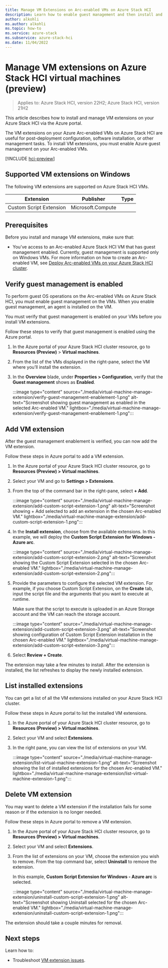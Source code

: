 ```yaml
---
title: Manage VM Extensions on Arc-enabled VMs on Azure Stack HCI
description: Learn how to enable guest management and then install and manage extensions on Azure Arc-enabled VMs running on Azure Stack HCI via Azure portal.
author: alkohli
ms.author: alkohli
ms.topic: how-to
ms.service: azure-stack
ms.subservice: azure-stack-hci
ms.date: 11/04/2022
---
```


# Manage VM extensions on Azure Stack HCI virtual machines (preview)

> Applies to: Azure Stack HCI, version 22H2; Azure Stack HCI, version 21H2

This article describes how to install and manage VM extensions on your Azure Stack HCI via the Azure portal.

The VM extensions on your Azure Arc-enabled VMs on Azure Stack HCI are useful for post-deployment configuration, software installation, or other management tasks. To install VM extensions, you must enable Azure guest management on your Arc-enabled VMs.


[!INCLUDE [hci-preview](../../includes/hci-preview.md)]


## Supported VM extensions on Windows

The following VM extensions are supported on Azure Stack HCI VMs. 

| Extension       | Publisher  | Type               |
|---------------------|--------------|------------|
| Custom Script Extension | Microsoft.Compute    ||


## Prerequisites

Before you install and manage VM extensions, make sure that:

- You’ve access to an Arc-enabled Azure Stack HCI VM that has guest management enabled. Currently, guest management is supported only on Windows VMs. For more information on how to create an Arc-enabled VM, see [Deploy Arc-enabled VMs on your Azure Stack HCI cluster](./manage-virtual-machines-in-azure-portal.md).

## Verify guest management is enabled

To perform guest OS operations on the Arc-enabled VMs on Azure Stack HCI, you must enable guest management on the VMs. When you enable guest management, an agent is installed on the VM.

You must verify that guest management is enabled on your VMs before you install VM extensions.


Follow these steps to verify that guest management is enabled using the Azure portal.

1. In the Azure portal of your Azure Stack HCI cluster resource, go to **Resources (Preview)** > **Virtual machines**.

1. From the list of the VMs displayed in the right-pane, select the VM where you’ll install the extension.

1. In the **Overview** blade, under **Properties > Configuration**, verify that the **Guest management** shows as **Enabled**.

   :::image type="content" source="./media/virtual-machine-manage-extension/verify-guest-management-enablement-1.png" alt-text="Screenshot showing guest management as enabled in the selected Arc-enabled VM." lightbox="./media/virtual-machine-manage-extension/verify-guest-management-enablement-1.png":::


## Add VM extension

After the guest management enablement is verified, you can now add the VM extension.

Follow these steps in Azure portal to add a VM extension.

1. In the Azure portal of your Azure Stack HCI cluster resource, go to **Resources (Preview) > Virtual machines**.

1. Select your VM and go to **Settings > Extensions**.
 
1. From the top of the command bar in the right-pane, select **+ Add**.

    :::image type="content" source="./media/virtual-machine-manage-extension/add-custom-script-extension-1.png" alt-text="Screenshot showing + Add selected to add an extension in the chosen Arc-enabled VM." lightbox="./media/virtual-machine-manage-extension/add-custom-script-extension-1.png":::

1. In the **Install extension**, choose from the available extensions. In this example, we will deploy the **Custom Script Extension for Windows - Azure arc**.

    :::image type="content" source="./media/virtual-machine-manage-extension/add-custom-script-extension-2.png" alt-text="Screenshot showing the Custom Script Extension selected in the chosen Arc-enabled VM." lightbox="./media/virtual-machine-manage-extension/add-custom-script-extension-2.png":::

1. Provide the parameters to configure the selected VM extension. 
    For example, if you choose Custom Script Extension, on the **Create** tab, input the script file and the arguments that you want to execute at runtime.

    Make sure that the script to execute is uploaded in an Azure Storage account and the VM can reach the storage account.

    :::image type="content" source="./media/virtual-machine-manage-extension/add-custom-script-extension-3.png" alt-text="Screenshot showing configuration of Custom Script Extension installation in the chosen Arc-enabled VM." lightbox="./media/virtual-machine-manage-extension/add-custom-script-extension-3.png":::

1. Select **Review + Create**.

The extension may take a few minutes to install. After the extension is installed, the list refreshes to display the newly installed extension.

## List installed extensions

You can get a list of all the VM extensions installed on your Azure Stack HCI cluster.

Follow these steps in Azure portal to list the installed VM extensions.

1. In the Azure portal of your Azure Stack HCI cluster resource, go to **Resources (Preview) > Virtual machines**.

1. Select your VM and select **Extensions**.
 
1. In the right pane, you can view the list of extensions on your VM.

    :::image type="content" source="./media/virtual-machine-manage-extension/list-virtual-machine-extension-1.png" alt-text="Screenshot showing the list of installed extensions for the chosen Arc-enabled VM." lightbox="./media/virtual-machine-manage-extension/list-virtual-machine-extension-1.png":::

## Delete VM extension

You may want to delete a VM extension if the installation fails for some reason or if the extension is no longer needed.

Follow these steps in Azure portal to remove a VM extension.

1. In the Azure portal of your Azure Stack HCI cluster resource, go to **Resources (Preview) > Virtual machines**.

1. Select your VM and select **Extensions**.
 
1. From the list of extensions on your VM, choose the extension you wish to remove. From the top command bar, select **Uninstall** to remove the extension.

    In this example, **Custom Script Extension for Windows - Azure arc** is selected.

    :::image type="content" source="./media/virtual-machine-manage-extension/uninstall-custom-script-extension-1.png" alt-text="Screenshot showing Uninstall selected for the chosen Arc-enabled VM." lightbox="./media/virtual-machine-manage-extension/uninstall-custom-script-extension-1.png":::

The extension should take a couple minutes for removal.  


## Next steps

Learn how to:

- Troubleshoot [VM extension issues](/azure/azure-arc/servers/troubleshoot-vm-extensions).